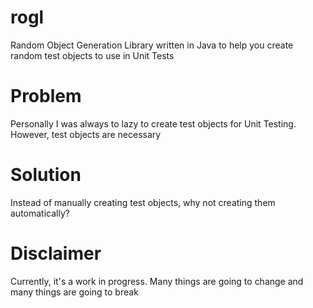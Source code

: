 # rogl
Random Object Generation Library written in Java to help you create random test objects to use in Unit Tests

# Problem
Personally I was always to lazy to create test objects for Unit Testing. However, test objects are necessary

# Solution
Instead of manually creating test objects, why not creating them automatically?

# Disclaimer
Currently, it's a work in progress. Many things are going to change and many things are going to break
